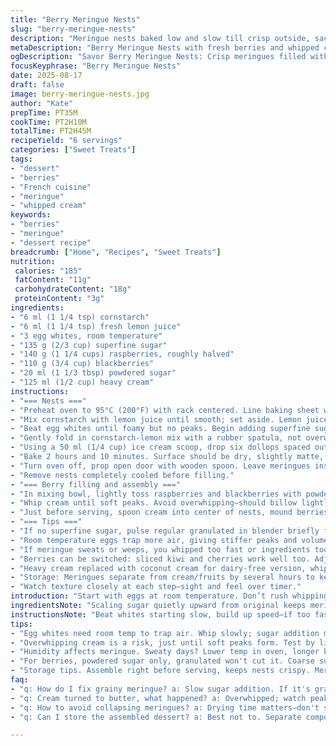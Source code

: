 ```yaml
---
title: "Berry Meringue Nests"
slug: "berry-meringue-nests"
description: "Meringue nests baked low and slow till crisp outside, saccharine-white interiors yielding under fork. Fresh berry mix sweetened with powdered sugar balanced by thickened cream lightly whipped. Cornstarch and lemon juice swapped to tweak texture and brightness. Oven door ajar during cooling locks in crunch. Eggs at room temp for volume; sugar added gradually to avoid gritty texture. Bakes at 95°C, drying out meringue without browning. Fruits prepped just before plating; cold cream folds atop nests, berries piled high. Keeps airy, not soggy. Egg white foam, baking dry, berry zing, creamy richness. Technique matters here, timing less strict—trust look and feel, not watch."
metaDescription: "Berry Meringue Nests with fresh berries and whipped cream; a delightful combination of textures and flavors for a stunning dessert."
ogDescription: "Savor Berry Meringue Nests: Crisp meringues filled with fresh berries and whipped cream; a perfect balance of sweetness and tart."
focusKeyphrase: "Berry Meringue Nests"
date: 2025-08-17
draft: false
image: berry-meringue-nests.jpg
author: "Kate"
prepTime: PT35M
cookTime: PT2H10M
totalTime: PT2H45M
recipeYield: "6 servings"
categories: ["Sweet Treats"]
tags:
- "dessert"
- "berries"
- "French cuisine"
- "meringue"
- "whipped cream"
keywords:
- "berries"
- "meringue"
- "dessert recipe"
breadcrumb: ["Home", "Recipes", "Sweet Treats"]
nutrition: 
 calories: "185"
 fatContent: "11g"
 carbohydrateContent: "18g"
 proteinContent: "3g"
ingredients:
- "6 ml (1 1/4 tsp) cornstarch"
- "6 ml (1 1/4 tsp) fresh lemon juice"
- "3 egg whites, room temperature"
- "135 g (2/3 cup) superfine sugar"
- "140 g (1 1/4 cups) raspberries, roughly halved"
- "110 g (3/4 cup) blackberries"
- "20 ml (1 1/3 tbsp) powdered sugar"
- "125 ml (1/2 cup) heavy cream"
instructions:
- "=== Nests ==="
- "Preheat oven to 95°C (200°F) with rack centered. Line baking sheet with parchment."
- "Mix cornstarch with lemon juice until smooth; set aside. Lemon juice replaces vinegar here – sharper acid helps stability and brightness."
- "Beat egg whites until foamy but no peaks. Begin adding superfine sugar very slowly, spoon by spoon, whisking constantly until stiff, glossy peaks form. Slow sugar addition prevents grainy meringue. Test by rubbing between fingers—smooth, no sugar grit."
- "Gently fold in cornstarch-lemon mix with a rubber spatula, not overwhipping and risking collapse. Adds texture, stops weeping."
- "Using a 50 ml (1/4 cup) ice cream scoop, drop six dollops spaced out on tray. With back of spoon, make a dimple in each for filling. Use a swift, confident motion to keep aeration."
- "Bake 2 hours and 10 minutes. Surface should be dry, slightly matte, just starting to crack. Take care not to brown—color change means overcooked, flavor off."
- "Turn oven off, prop open door with wooden spoon. Leave meringues inside at least 1 hour or until cool to touch. This gradual cooling dries out interior, prevents collapse or sticky softness."
- "Remove nests completely cooled before filling."
- "=== Berry filling and assembly ==="
- "In mixing bowl, lightly toss raspberries and blackberries with powdered sugar. Fine sugar avoids disintegrating fragile berries; sweetens without excess moisture."
- "Whip cream until soft peaks. Avoid overwhipping—should billow lightly, not grainy or turning to butter."
- "Just before serving, spoon cream into center of nests, mound berries snugly on top. Serve immediately to keep texture contrast."
- "=== Tips ==="
- "If no superfine sugar, pulse regular granulated in blender briefly for finer grit. Regular sugar risks grainy meringue."
- "Room temperature eggs trap more air, giving stiffer peaks and volume. Cold whites slower to whip and denser."
- "If meringue sweats or weeps, you whipped too fast or ingredients too warm/humid. Try again on drier day or use air-conditioned kitchen."
- "Berries can be switched: sliced kiwi and cherries work well too. Adjust sugar to taste."
- "Heavy cream replaced with coconut cream for dairy-free version, whipped similarly."
- "Storage: Meringues separate from cream/fruits by several hours to keep crisp. Assemble last minute."
- "Watch texture closely at each step—sight and feel over timer."
introduction: "Start with eggs at room temperature. Don’t rush whipping whites—slow sugar addition key, grainy textures ruin all. Cornstarch swapped for more precise texture, lemon juice brings balance, replacing vinegar’s mellow tang for sharper note. Oven low, long, with door ajar at end to set meringue structure right. Cooling matters as much as baking. Berries tossed just before plating keep them fresh, tart, not soggy or weepy. Cream whipped soft, scooped atop nests, brightened by juicy fruit. Timing secondary to feel: meringue dry, matte, crackling to touch. The smaller tweaks make the difference between fragile but stable or fragile and sticky mess."
ingredientsNote: "Scaling sugar quietly upward from original keeps meringues stable longer; superfine ideal to avoid grainy foam. Cornstarch-laced acid keeps meringue strong, prevents moisture seepage but swapping vinegar for lemon juice sharpens flavor profile, less mellow, more citrus crisp. Eggs cold? Bring them out 30 minutes before whipping for maximum volume. Freshness of eggs matters—older whites separate better but won’t whip up as voluminous. For fruits, powder sugar is a must; granulated dissolves too slowly and will dull berries’ brightness. Cream substitutes like coconut cream work, watch whipping closely—different fat contents whip differently. For parchment, ensure no wax finish, else meringues stick."
instructionsNote: "Beat whites starting slow, build up speed—if too fast, peaks stiffen too quick and sugar won’t incorporate well, leaving grains. Sugar slow drizzle crucial to dissolve completely; stops gritty texture. Folding cornstarch-lemon mix gently to avoid deflating foam; a few strokes, not a full fold. Shape nests quickly—cold utensils chill batter, slowing meringue crumbling; warm spoons better. Bake low and slow for crisp, dry exterior; color pale, not browned, signals doneness. Cool in turned-off oven with door propped open to avoid cracking from sudden temp change, allows moisture to fully escape. Whip cream separately, fold berries very gently to avoid crush. Assemble last-minute to preserve texture contrasts, keep nests crisp, cream and fruit fresh. Keep in mind kitchen humidity affects drying times: drier air, quicker bake."
tips:
- "Egg whites need room temp to trap air. Whip slowly; sugar addition must be gradual. If too fast, you'll end with grainy мeringue. Cornstarch trick—adds stability. Room temp too warm? Try chilling tools."
- "Overwhipping cream is a risk, just until soft peaks form. Test by lifting whisk—should hold shape but fall easily. Substitutes for cream? Coconut cream whips nicely too. Adjust sweetness."
- "Humidity affects meringue. Sweaty days? Lower temp in oven, longer baking time. Meringues need steadiness here. Cracking? Meringue not dry enough. Oven door ajar helps avoid sudden temp changes."
- "For berries, powdered sugar only, granulated won't cut it. Coarse sugar ruins texture. Make sure to toss berries gently—don’t crush. Kiwi and cherries offer nice swaps. Adjust sweetness for different fruits."
- "Storage tips. Assemble right before serving, keeps nests crispy. Meringues keep well, but moisture kills crunch. Fruits can soak meringues, so keep them apart until last minute."
faq:
- "q: How do I fix grainy meringue? a: Slow sugar addition. If it's grainy, you rushed the process. Use superfine sugar next time. Temperature also matters."
- "q: Cream turned to butter, what happened? a: Overwhipped; watch peaks closely. Whip just until soft. Consider using chilled bowl for better hold."
- "q: How to avoid collapsing meringues? a: Drying time matters—don't skip. Oven door open cools gradually. If humidity's high, longer drying time needed."
- "q: Can I store the assembled dessert? a: Best not to. Separate components, keep cool. Final assembly short before serving ensures freshness and texture."

---
```

